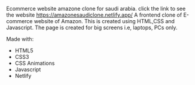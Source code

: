 Ecommerce website amazone clone for saudi arabia. click the link to see the website https://amazonesaudiclone.netlify.app/
A frontend clone of E-commerce website of Amazon. This is created using HTML,CSS and Javascript. The page is created for big screens i.e, laptops, PCs only.

Made with:
- HTML5
- CSS3
- CSS Animations
- Javascript
- Netlify
